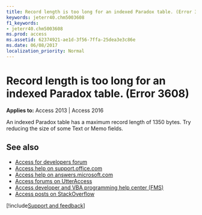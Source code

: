```yaml
---
title: Record length is too long for an indexed Paradox table. (Error 3608)
keywords: jeterr40.chm5003608
f1_keywords:
- jeterr40.chm5003608
ms.prod: access
ms.assetid: 62374921-ae1d-3f56-7ffa-25dea3e3c86e
ms.date: 06/08/2017
localization_priority: Normal
---
```



# Record length is too long for an indexed Paradox table. (Error 3608)

  

**Applies to:** Access 2013 | Access 2016

An indexed Paradox table has a maximum record length of 1350 bytes. Try reducing the size of some Text or Memo fields.

## See also

- [Access for developers forum](https://social.msdn.microsoft.com/Forums/office/home?forum=accessdev)
- [Access help on support.office.com](https://support.office.com/search/results?query=Access)
- [Access help on answers.microsoft.com](https://answers.microsoft.com/)
- [Access forums on UtterAccess](https://www.utteraccess.com/forum/index.php?act=idx)
- [Access developer and VBA programming help center (FMS)](https://www.fmsinc.com/MicrosoftAccess/developer/)
- [Access posts on StackOverflow](https://stackoverflow.com/questions/tagged/ms-access)

[!include[Support and feedback](~/includes/feedback-boilerplate.md)]